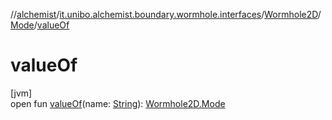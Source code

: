 //[alchemist](../../../../index.md)/[it.unibo.alchemist.boundary.wormhole.interfaces](../../index.md)/[Wormhole2D](../index.md)/[Mode](index.md)/[valueOf](value-of.md)

# valueOf

[jvm]\
open fun [valueOf](value-of.md)(name: [String](https://docs.oracle.com/javase/8/docs/api/java/lang/String.html)): [Wormhole2D.Mode](index.md)
